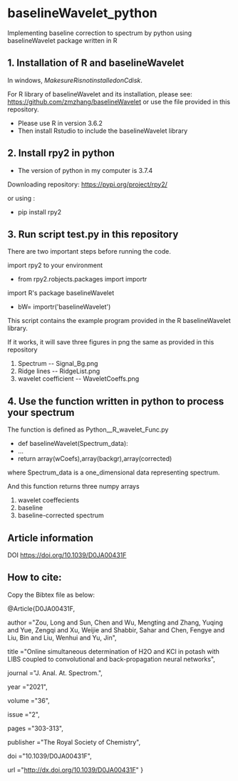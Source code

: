 # baselineWavelet_python
Implementing baseline correction to spectrum by python using baselineWavelet package written in R

## 1. Installation of R and baselineWavelet
In windows, $Make sure R is not installed on C disk.$

For R library of baselineWavelet and its installation, please see: https://github.com/zmzhang/baselineWavelet
or use the file provided in this repository.
* Please use R in version 3.6.2
* Then install Rstudio to include the baselineWavelet library
## 2. Install rpy2 in python
* The version of python in my computer is 3.7.4

Downloading repository: https://pypi.org/project/rpy2/

or using : 

* pip install rpy2
## 3. Run script test.py in this repository
There are two important steps before running the code.

 import rpy2 to your environment

* from rpy2.robjects.packages import importr

 import R's package baselineWavelet

* bW= importr('baselineWavelet')

This script contains the example program provided in the R baselineWavelet library.

If it works, it will save three figures in png the same as provided in this repository
1. Spectrum             --  Signal_Bg.png
2. Ridge lines          --  RidgeList.png
3. wavelet coefficient  --  WaveletCoeffs.png
## 4. Use the function written in python to process your spectrum

The function is defined as Python__R_wavelet_Func.py

* def baselineWavelet(Spectrum_data):
* ...
* return array(wCoefs),array(backgr),array(corrected)

where Spectrum_data is a one_dimensional data representing spectrum.

And this function returns three numpy arrays
1. wavelet coeffecients
2. baseline
3. baseline-corrected spectrum

## Article information

DOI	https://doi.org/10.1039/D0JA00431F

## How to cite:

Copy the Bibtex file as below:

@Article{D0JA00431F,

author ="Zou, Long and Sun, Chen and Wu, Mengting and Zhang, Yuqing and Yue, Zengqi and Xu, Weijie and Shabbir, Sahar and Chen, Fengye and Liu, Bin and Liu, Wenhui and Yu, Jin",

title  ="Online simultaneous determination of H2O and KCl in potash with LIBS coupled to convolutional and back-propagation neural networks",

journal  ="J. Anal. At. Spectrom.",

year  ="2021",

volume  ="36",

issue  ="2",

pages  ="303-313",

publisher  ="The Royal Society of Chemistry",

doi  ="10.1039/D0JA00431F",

url  ="http://dx.doi.org/10.1039/D0JA00431F"
}

